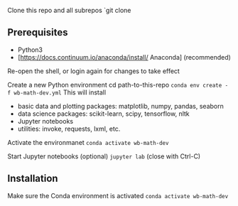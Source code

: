 Clone this repo and all subrepos
`git clone 

## Prerequisites
* Python3
* [https://docs.continuum.io/anaconda/install/ Anaconda] (recommended)

Re-open the shell, or login again for changes to take effect

Create a new Python environment
cd path-to-this-repo
`conda env create -f wb-math-dev.yml`
This will install
* basic data and plotting packages: matplotlib, numpy, pandas, seaborn
* data science packages: scikit-learn, scipy, tensorflow, nltk
* Jupyter notebooks
* utilities: invoke, requests, lxml, etc.

Activate the environmanet
`conda activate wb-math-dev`

Start Jupyter notebooks (optional)
`jupyter lab` (close with Ctrl-C)

## Installation
Make sure the Conda environment is activated
`conda activate wb-math-dev`

